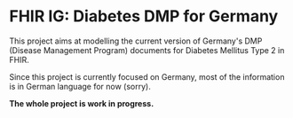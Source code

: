 # FHIR IG: Diabetes DMP for Germany

This project aims at modelling the current version of Germany's DMP (Disease Management Program) documents for Diabetes Mellitus Type 2 in FHIR.

Since this project is currently focused on Germany, most of the information is in German language for now (sorry).

**The whole project is work in progress.**
